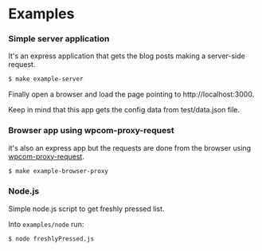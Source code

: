 # Examples

### Simple server application

It's an express application that gets the blog posts making a server-side request.

```bash
$ make example-server
```

Finally open a browser and load the page pointing to http://localhost:3000.

Keep in mind that this app gets the config data from test/data.json file.

### Browser app using wpcom-proxy-request

it's also an express app but the requests are done from the browser using
[wpcom-proxy-request](https://github.com/Automattic/wpcom-proxy-request).

```bash
$ make example-browser-proxy
```

### Node.js

Simple node.js script to get freshly pressed list.

Into `examples/node` run:

```nash
$ node freshlyPressed.js
```
